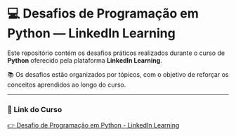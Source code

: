 # 💻 Desafios de Programação em Python — LinkedIn Learning

Este repositório contém os desafios práticos realizados durante o curso de **Python** oferecido pela plataforma **LinkedIn Learning**.

📚 Os desafios estão organizados por tópicos, com o objetivo de reforçar os conceitos aprendidos ao longo do curso.

---

### 🔗 Link do Curso

[👉 Desafio de Programação em Python - LinkedIn Learning](https://www.linkedin.com/learning/desafio-de-programacao-python)



